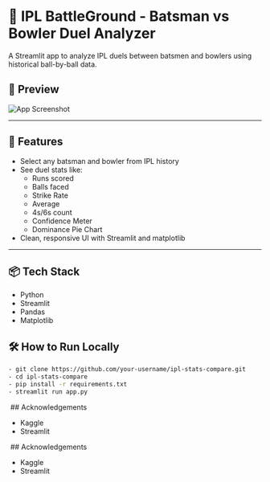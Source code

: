 # 🏏 IPL BattleGround - Batsman vs Bowler Duel Analyzer

A Streamlit app to analyze IPL duels between batsmen and bowlers using historical ball-by-ball data.

## 📸 Preview
![App Screenshot](OutputSS.png)

---

## 🚀 Features
- Select any batsman and bowler from IPL history
- See duel stats like:
  - Runs scored
  - Balls faced
  - Strike Rate
  - Average
  - 4s/6s count
  - Confidence Meter
  - Dominance Pie Chart
- Clean, responsive UI with Streamlit and matplotlib
  
---

## 📦 Tech Stack
- Python
- Streamlit
- Pandas
- Matplotlib

## 🛠️ How to Run Locally

``` bash
- git clone https://github.com/your-username/ipl-stats-compare.git
- cd ipl-stats-compare
- pip install -r requirements.txt
- streamlit run app.py
```

 ## Acknowledgements
- Kaggle
- Streamlit

 ## Acknowledgements
- Kaggle
- Streamlit 


